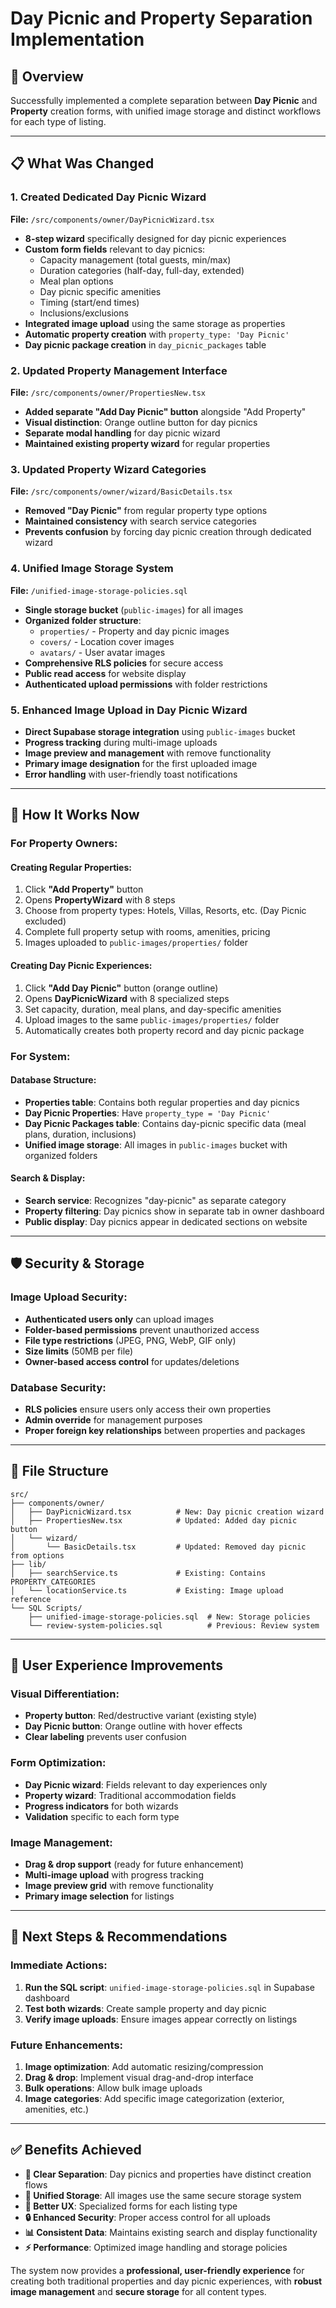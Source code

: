 # Day Picnic and Property Separation Implementation

## 🎯 **Overview**

Successfully implemented a complete separation between **Day Picnic** and **Property** creation forms, with unified image storage and distinct workflows for each type of listing.

---

## 📋 **What Was Changed**

### **1. Created Dedicated Day Picnic Wizard** 
**File:** `/src/components/owner/DayPicnicWizard.tsx`

- **8-step wizard** specifically designed for day picnic experiences
- **Custom form fields** relevant to day picnics:
  - Capacity management (total guests, min/max)
  - Duration categories (half-day, full-day, extended)
  - Meal plan options
  - Day picnic specific amenities
  - Timing (start/end times)
  - Inclusions/exclusions
- **Integrated image upload** using the same storage as properties
- **Automatic property creation** with `property_type: 'Day Picnic'`
- **Day picnic package creation** in `day_picnic_packages` table

### **2. Updated Property Management Interface**
**File:** `/src/components/owner/PropertiesNew.tsx`

- **Added separate "Add Day Picnic" button** alongside "Add Property"
- **Visual distinction**: Orange outline button for day picnics
- **Separate modal handling** for day picnic wizard
- **Maintained existing property wizard** for regular properties

### **3. Updated Property Wizard Categories**
**File:** `/src/components/owner/wizard/BasicDetails.tsx`

- **Removed "Day Picnic"** from regular property type options
- **Maintained consistency** with search service categories
- **Prevents confusion** by forcing day picnic creation through dedicated wizard

### **4. Unified Image Storage System**
**File:** `/unified-image-storage-policies.sql`

- **Single storage bucket** (`public-images`) for all images
- **Organized folder structure**:
  - `properties/` - Property and day picnic images
  - `covers/` - Location cover images
  - `avatars/` - User avatar images
- **Comprehensive RLS policies** for secure access
- **Public read access** for website display
- **Authenticated upload permissions** with folder restrictions

### **5. Enhanced Image Upload in Day Picnic Wizard**

- **Direct Supabase storage integration** using `public-images` bucket
- **Progress tracking** during multi-image uploads
- **Image preview and management** with remove functionality
- **Primary image designation** for the first uploaded image
- **Error handling** with user-friendly toast notifications

---

## 🔄 **How It Works Now**

### **For Property Owners:**

#### **Creating Regular Properties:**
1. Click **"Add Property"** button
2. Opens **PropertyWizard** with 8 steps
3. Choose from property types: Hotels, Villas, Resorts, etc. (Day Picnic excluded)
4. Complete full property setup with rooms, amenities, pricing
5. Images uploaded to `public-images/properties/` folder

#### **Creating Day Picnic Experiences:**
1. Click **"Add Day Picnic"** button (orange outline)
2. Opens **DayPicnicWizard** with 8 specialized steps
3. Set capacity, duration, meal plans, and day-specific amenities
4. Upload images to the same `public-images/properties/` folder
5. Automatically creates both property record and day picnic package

### **For System:**

#### **Database Structure:**
- **Properties table**: Contains both regular properties and day picnics
- **Day Picnic Properties**: Have `property_type = 'Day Picnic'`
- **Day Picnic Packages table**: Contains day-picnic specific data (meal plans, duration, inclusions)
- **Unified image storage**: All images in `public-images` bucket with organized folders

#### **Search & Display:**
- **Search service**: Recognizes "day-picnic" as separate category
- **Property filtering**: Day picnics show in separate tab in owner dashboard
- **Public display**: Day picnics appear in dedicated sections on website

---

## 🛡️ **Security & Storage**

### **Image Upload Security:**
- **Authenticated users only** can upload images
- **Folder-based permissions** prevent unauthorized access
- **File type restrictions** (JPEG, PNG, WebP, GIF only)
- **Size limits** (50MB per file)
- **Owner-based access control** for updates/deletions

### **Database Security:**
- **RLS policies** ensure users only access their own properties
- **Admin override** for management purposes
- **Proper foreign key relationships** between properties and packages

---

## 📁 **File Structure**

```
src/
├── components/owner/
│   ├── DayPicnicWizard.tsx          # New: Day picnic creation wizard
│   ├── PropertiesNew.tsx            # Updated: Added day picnic button
│   └── wizard/
│       └── BasicDetails.tsx         # Updated: Removed day picnic from options
├── lib/
│   ├── searchService.ts             # Existing: Contains PROPERTY_CATEGORIES
│   └── locationService.ts           # Existing: Image upload reference
└── SQL Scripts/
    ├── unified-image-storage-policies.sql  # New: Storage policies
    └── review-system-policies.sql          # Previous: Review system
```

---

## 🎨 **User Experience Improvements**

### **Visual Differentiation:**
- **Property button**: Red/destructive variant (existing style)
- **Day Picnic button**: Orange outline with hover effects
- **Clear labeling** prevents user confusion

### **Form Optimization:**
- **Day Picnic wizard**: Fields relevant to day experiences only
- **Property wizard**: Traditional accommodation fields
- **Progress indicators** for both wizards
- **Validation** specific to each form type

### **Image Management:**
- **Drag & drop support** (ready for future enhancement)
- **Multi-image upload** with progress tracking
- **Image preview grid** with remove functionality
- **Primary image selection** for listings

---

## 🚀 **Next Steps & Recommendations**

### **Immediate Actions:**
1. **Run the SQL script**: `unified-image-storage-policies.sql` in Supabase dashboard
2. **Test both wizards**: Create sample property and day picnic
3. **Verify image uploads**: Ensure images appear correctly on listings

### **Future Enhancements:**
1. **Image optimization**: Add automatic resizing/compression
2. **Drag & drop**: Implement visual drag-and-drop interface
3. **Bulk operations**: Allow bulk image uploads
4. **Image categories**: Add specific image categorization (exterior, amenities, etc.)

---

## ✅ **Benefits Achieved**

- **🎯 Clear Separation**: Day picnics and properties have distinct creation flows
- **📸 Unified Storage**: All images use the same secure storage system
- **🚀 Better UX**: Specialized forms for each listing type
- **🔒 Enhanced Security**: Proper access control for all uploads
- **📊 Consistent Data**: Maintains existing search and display functionality
- **⚡ Performance**: Optimized image handling and storage policies

The system now provides a **professional, user-friendly experience** for creating both traditional properties and day picnic experiences, with **robust image management** and **secure storage** for all content types.

